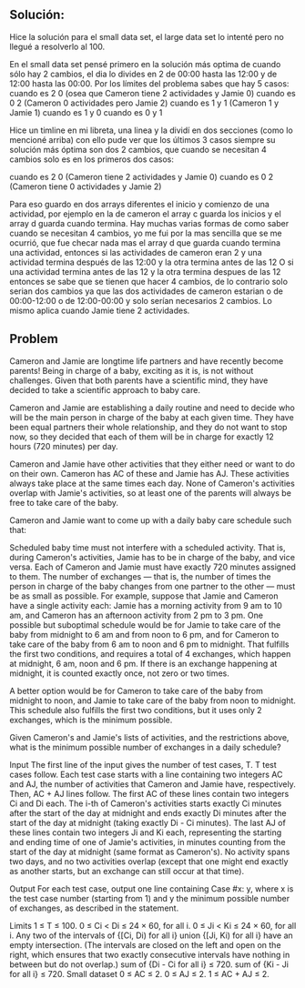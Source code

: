 
## Solución: 

Hice la solución para el small data set, el large data set lo intenté pero no llegué a resolverlo al 100.

En el small data set pensé primero en la solución más optima de cuando sólo hay 2 cambios, el dia lo divides en 2
de 00:00 hasta las 12:00 y de 12:00 hasta las 00:00.
Por los límites del problema sabes que hay 5 casos:
cuando es 2 0 (osea que Cameron tiene 2 actividades y Jamie 0)
cuando es 0 2 (Cameron 0 actividades pero Jamie 2)
cuando es 1 y 1 (Cameron 1 y Jamie 1)
cuando es 1 y 0 
cuando es 0 y 1

Hice un timline en mi libreta, una linea y la dividí en dos secciones (como lo mencioné arriba) con ello pude ver que los últimos 3 casos siempre su solución más óptima son dos 2 cambios, que cuando se necesitan 4 cambios solo es en los primeros dos casos:

cuando es 2 0 (Cameron tiene 2 actividades y Jamie 0)
cuando es 0 2 (Cameron tiene 0 actividades y Jamie 2)

Para eso guardo en dos arrays diferentes el inicio y comienzo de una actividad, por ejemplo en la de cameron el array c guarda los inicios y el array d guarda cuando termina. Hay muchas varias formas de como saber cuando se necesitan 4 cambios, yo me fui por la mas sencilla que se me ocurrió, que fue checar nada mas el array d que guarda cuando termina una actividad, entonces si las actividades de cameron eran 2 y una actividad termina después de las 12:00 y la otra termina antes de las 12 O si una actividad termina antes de las 12 y la otra termina despues de las 12 entonces se sabe que se tienen que hacer 4 cambios, de lo contrario solo serian dos cambios ya que las dos actividades de cameron estarian  o de 00:00-12:00 o de 12:00-00:00 y solo serían necesarios 2 cambios.
Lo mismo aplica cuando Jamie tiene 2 actividades.


## Problem
Cameron and Jamie are longtime life partners and have recently become parents! Being in charge of a baby, exciting as it is, is not without challenges. Given that both parents have a scientific mind, they have decided to take a scientific approach to baby care.

Cameron and Jamie are establishing a daily routine and need to decide who will be the main person in charge of the baby at each given time. They have been equal partners their whole relationship, and they do not want to stop now, so they decided that each of them will be in charge for exactly 12 hours (720 minutes) per day.

Cameron and Jamie have other activities that they either need or want to do on their own. Cameron has AC of these and Jamie has AJ. These activities always take place at the same times each day. None of Cameron's activities overlap with Jamie's activities, so at least one of the parents will always be free to take care of the baby.

Cameron and Jamie want to come up with a daily baby care schedule such that:

Scheduled baby time must not interfere with a scheduled activity. That is, during Cameron's activities, Jamie has to be in charge of the baby, and vice versa.
Each of Cameron and Jamie must have exactly 720 minutes assigned to them.
The number of exchanges — that is, the number of times the person in charge of the baby changes from one partner to the other — must be as small as possible.
For example, suppose that Jamie and Cameron have a single activity each: Jamie has a morning activity from 9 am to 10 am, and Cameron has an afternoon activity from 2 pm to 3 pm. One possible but suboptimal schedule would be for Jamie to take care of the baby from midnight to 6 am and from noon to 6 pm, and for Cameron to take care of the baby from 6 am to noon and 6 pm to midnight. That fulfills the first two conditions, and requires a total of 4 exchanges, which happen at midnight, 6 am, noon and 6 pm. If there is an exchange happening at midnight, it is counted exactly once, not zero or two times.

A better option would be for Cameron to take care of the baby from midnight to noon, and Jamie to take care of the baby from noon to midnight. This schedule also fulfills the first two conditions, but it uses only 2 exchanges, which is the minimum possible.

Given Cameron's and Jamie's lists of activities, and the restrictions above, what is the minimum possible number of exchanges in a daily schedule?

Input
The first line of the input gives the number of test cases, T. T test cases follow. Each test case starts with a line containing two integers AC and AJ, the number of activities that Cameron and Jamie have, respectively. Then, AC + AJ lines follow. The first AC of these lines contain two integers Ci and Di each. The i-th of Cameron's activities starts exactly Ci minutes after the start of the day at midnight and ends exactly Di minutes after the start of the day at midnight (taking exactly Di - Ci minutes). The last AJ of these lines contain two integers Ji and Ki each, representing the starting and ending time of one of Jamie's activities, in minutes counting from the start of the day at midnight (same format as Cameron's). No activity spans two days, and no two activities overlap (except that one might end exactly as another starts, but an exchange can still occur at that time).

Output
For each test case, output one line containing Case #x: y, where x is the test case number (starting from 1) and y the minimum possible number of exchanges, as described in the statement.

Limits
1 ≤ T ≤ 100.
0 ≤ Ci < Di ≤ 24 × 60, for all i.
0 ≤ Ji < Ki ≤ 24 × 60, for all i.
Any two of the intervals of {[Ci, Di) for all i} union {[Ji, Ki) for all i} have an empty intersection. (The intervals are closed on the left and open on the right, which ensures that two exactly consecutive intervals have nothing in between but do not overlap.)
sum of {Di - Ci for all i} ≤ 720.
sum of {Ki - Ji for all i} ≤ 720.
Small dataset
0 ≤ AC ≤ 2.
0 ≤ AJ ≤ 2.
1 ≤ AC + AJ ≤ 2.
